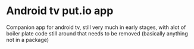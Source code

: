 # Android tv put.io app #

Companion app for android tv, still very much in early stages, with alot of boiler plate code still around that needs to be removed (basically anything not in a package)
